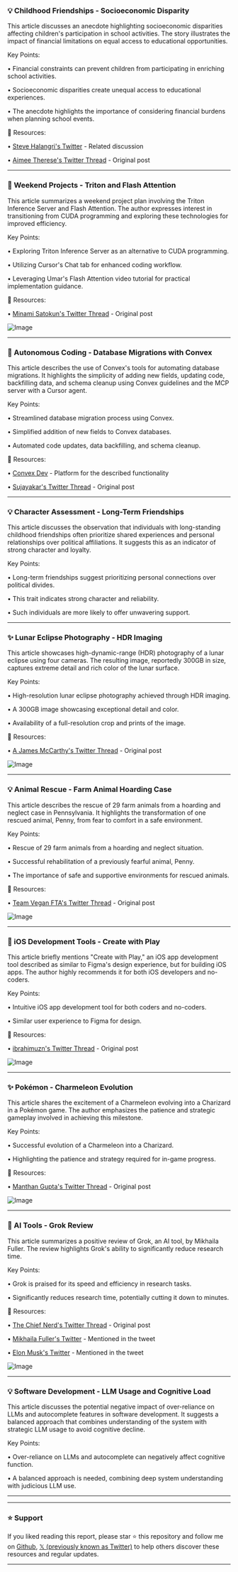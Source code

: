 ### 💡 Childhood Friendships - Socioeconomic Disparity

This article discusses an anecdote highlighting socioeconomic disparities affecting children's participation in school activities.  The story illustrates the impact of financial limitations on equal access to educational opportunities.


Key Points:

•  Financial constraints can prevent children from participating in enriching school activities.


•  Socioeconomic disparities create unequal access to educational experiences.


•  The anecdote highlights the importance of considering financial burdens when planning school events.



🔗 Resources:

• [Steve Halangri's Twitter](https://x.com/stevehalangri) - Related discussion


• [Aimee Therese's Twitter Thread](https://x.com/aimeeterese/status/1900397343633224024) - Original post


---

### 🤖 Weekend Projects - Triton and Flash Attention

This article summarizes a weekend project plan involving the Triton Inference Server and Flash Attention.  The author expresses interest in transitioning from CUDA programming and exploring these technologies for improved efficiency.


Key Points:

•  Exploring Triton Inference Server as an alternative to CUDA programming.


•  Utilizing Cursor's Chat tab for enhanced coding workflow.


•  Leveraging Umar's Flash Attention video tutorial for practical implementation guidance.



🔗 Resources:

• [Minami Satokun's Twitter Thread](https://x.com/minamisatokun/status/1900811197621887351) - Original post

![Image](https://pbs.twimg.com/media/GmEJTtqbcAE8VUL?format=jpg&name=small)


---

### 🤖 Autonomous Coding - Database Migrations with Convex

This article describes the use of Convex's tools for automating database migrations.  It highlights the simplicity of adding new fields, updating code, backfilling data, and schema cleanup using Convex guidelines and the MCP server with a Cursor agent.


Key Points:

•  Streamlined database migration process using Convex.


•  Simplified addition of new fields to Convex databases.


•  Automated code updates, data backfilling, and schema cleanup.



🔗 Resources:

• [Convex Dev](https://x.com/convex_dev) - Platform for the described functionality


• [Sujayakar's Twitter Thread](https://x.com/sujayakar314/status/1900654867925930481) - Original post


---

### 💡 Character Assessment - Long-Term Friendships

This article discusses the observation that individuals with long-standing childhood friendships often prioritize shared experiences and personal relationships over political affiliations.  It suggests this as an indicator of strong character and loyalty.


Key Points:

•  Long-term friendships suggest prioritizing personal connections over political divides.


•  This trait indicates strong character and reliability.


•  Such individuals are more likely to offer unwavering support.



---

### ✨ Lunar Eclipse Photography - HDR Imaging

This article showcases high-dynamic-range (HDR) photography of a lunar eclipse using four cameras.  The resulting image, reportedly 300GB in size, captures extreme detail and rich color of the lunar surface.


Key Points:

•  High-resolution lunar eclipse photography achieved through HDR imaging.


•  A 300GB image showcasing exceptional detail and color.


•  Availability of a full-resolution crop and prints of the image.



🔗 Resources:

• [A James McCarthy's Twitter Thread](https://x.com/AJamesMcCarthy/status/1900620242424131787) - Original post

![Image](https://pbs.twimg.com/media/GmBbExUXoAAvx4n?format=jpg&name=small)


---

### 💡 Animal Rescue - Farm Animal Hoarding Case

This article describes the rescue of 29 farm animals from a hoarding and neglect case in Pennsylvania.  It highlights the transformation of one rescued animal, Penny, from fear to comfort in a safe environment.


Key Points:

•  Rescue of 29 farm animals from a hoarding and neglect situation.


•  Successful rehabilitation of a previously fearful animal, Penny.


•  The importance of safe and supportive environments for rescued animals.


🔗 Resources:

• [Team Vegan FTA's Twitter Thread](https://x.com/teamveganfta/status/1900653662071861375) - Original post

![Image](https://pbs.twimg.com/ext_tw_video_thumb/1900653579209166848/pu/img/993ki3oYuuq8pGLn.jpg)


---

### 🚀 iOS Development Tools - Create with Play

This article briefly mentions "Create with Play," an iOS app development tool described as similar to Figma's design experience, but for building iOS apps.  The author highly recommends it for both iOS developers and no-coders.


Key Points:

•  Intuitive iOS app development tool for both coders and no-coders.


•  Similar user experience to Figma for design.



🔗 Resources:

• [ibrahimuzn's Twitter Thread](https://x.com/ibrahimuzn/status/1900760345309847843) - Original post

![Image](https://pbs.twimg.com/media/Gl7OPnfXcAENXO6?format=jpg&name=small)


---

### ✨ Pokémon - Charmeleon Evolution

This article shares the excitement of a Charmeleon evolving into a Charizard in a Pokémon game.  The author emphasizes the patience and strategic gameplay involved in achieving this milestone.


Key Points:

•  Successful evolution of a Charmeleon into a Charizard.


•  Highlighting the patience and strategy required for in-game progress.


🔗 Resources:

• [Manthan Gupta's Twitter Thread](https://x.com/manthanguptaa/status/1900760004120244463) - Original post

![Image](https://pbs.twimg.com/media/GmDbI-JaQAAgHhp?format=jpg&name=small)


---

### 🚀 AI Tools - Grok Review

This article summarizes a positive review of Grok, an AI tool, by Mikhaila Fuller.  The review highlights Grok's ability to significantly reduce research time.


Key Points:

•  Grok is praised for its speed and efficiency in research tasks.


•  Significantly reduces research time, potentially cutting it down to minutes.


🔗 Resources:

• [The Chief Nerd's Twitter Thread](https://x.com/TheChiefNerd/status/1900532567998091503) - Original post

• [Mikhaila Fuller's Twitter](https://x.com/MikhailaFuller) - Mentioned in the tweet

• [Elon Musk's Twitter](https://x.com/elonmusk) - Mentioned in the tweet

![Image](https://pbs.twimg.com/amplify_video_thumb/1900532456643555328/img/hekUTNlkZ2GiUQQ5.jpg)


---

### 💡 Software Development - LLM Usage and Cognitive Load

This article discusses the potential negative impact of over-reliance on LLMs and autocomplete features in software development.  It suggests a balanced approach that combines understanding of the system with strategic LLM usage to avoid cognitive decline.


Key Points:

•  Over-reliance on LLMs and autocomplete can negatively affect cognitive function.


•  A balanced approach is needed, combining deep system understanding with judicious LLM use.



---


---

### ⭐️ Support

If you liked reading this report, please star ⭐️ this repository and follow me on [Github](https://github.com/Drix10), [𝕏 (previously known as Twitter)](https://x.com/DRIX_10_) to help others discover these resources and regular updates.

---